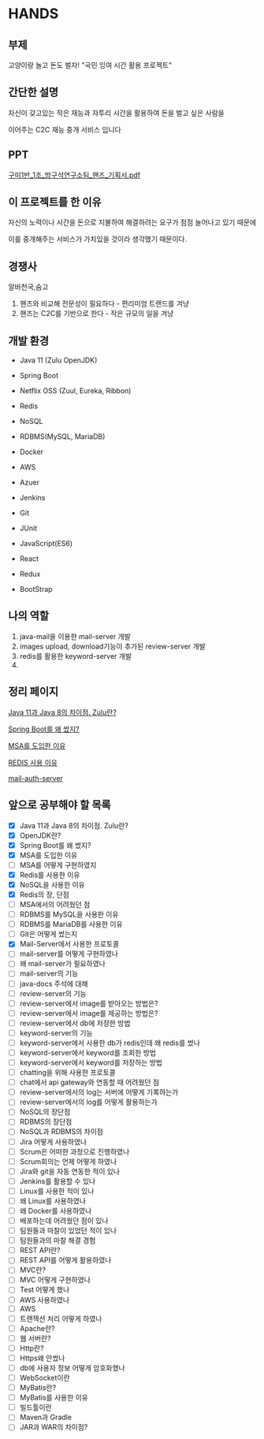 ﻿# HANDS

## 부제

고양이랑 놀고 돈도 벌자! "국민 잉여 시간 활용 프로젝트"

## 간단한 설명

자신이 갖고있는 작은 재능과 자투리 시간을 활용하여 돈을 벌고 싶은 사람을

이어주는 C2C 재능 중개 서비스 입니다

## PPT

[구미1반_1조_방구석연구소팀_핸즈_기획서.pdf](https://github.com/JaeHyukSim/projects/blob/jaehyuk/hands/jaehyuk/hands/data/%EA%B5%AC%EB%AF%B81%EB%B0%98_1%EC%A1%B0_%EB%B0%A9%EA%B5%AC%EC%84%9D%EC%97%B0%EA%B5%AC%EC%86%8C%ED%8C%80_%ED%95%B8%EC%A6%88_%EA%B8%B0%ED%9A%8D%EC%84%9C.pdf)

## 이 프로젝트를 한 이유

자신의 노력이나 시간을 돈으로 지불하여 해결하려는 요구가 점점 늘어나고 있기 때문에

이를 중개해주는 서비스가 가치있을 것이라 생각했기 때문이다.

## 경쟁사

알바천국,숨고

1.  핸즈와 비교해 전문성이 필요하다 - 편리미엄 트랜드를 겨냥
2.  핸즈는 C2C를 기반으로 한다 - 작은 규모의 일을 겨냥

## 개발 환경

-   Java 11 (Zulu OpenJDK)
    
-   Spring Boot
    
-   Netflix OSS (Zuul, Eureka, Ribbon)
    
-   Redis
    
-   NoSQL
    
-   RDBMS(MySQL, MariaDB)
    
-   Docker
    
-   AWS
    
-   Azuer
    
-   Jenkins
    
-   Git
    
-   JUnit
    
-   JavaScript(ES6)
    
-   React
    
-   Redux
    
-   BootStrap
    

## 나의 역할

1.  java-mail을 이용한 mail-server 개발
2.  images upload, download기능이 추가된 review-server 개발
3.  redis를 활용한 keyword-server 개발
4. 

## 정리 페이지

[Java 11과 Java 8의 차이점. Zulu란?](https://www.notion.so/Java-11-Java-8-Zulu-6cd745bca96d4e39b64dcd4e88c582cf)

[Spring Boot를 왜 썼지?](https://www.notion.so/Spring-Boot-0f0b222e33d743d5b870db9d8e1cffc4)

[MSA를 도입한 이유](https://www.notion.so/MSA-ca7bd5d3bb454b4b8c0095f365fe314f)

[REDIS 사용 이유](https://www.notion.so/REDIS-e2c042ac86864be3b5bf15ea9d4d4ce6)

[mail-auth-server](https://www.notion.so/mail-auth-server-afb42b68121b47d8b9218aae39cb81ba)

## 앞으로 공부해야 할 목록

-   [x] Java 11과 Java 8의 차이점. Zulu란?
-   [x] OpenJDK란?
-   [x] Spring Boot를 왜 썼지?
-   [x] MSA를 도입한 이유
-   [ ] MSA를 어떻게 구현하였지
-   [x] Redis를 사용한 이유
-   [x] NoSQL을 사용한 이유
-   [x] Redis의 장, 단점
-   [ ] MSA에서의 어려웠던 점
-   [ ] RDBMS를 MySQL을 사용한 이유
-   [ ] RDBMS를 MariaDB를 사용한 이유
-   [ ] Git은 어떻게 썼는지
-   [x] Mail-Server에서 사용한 프로토콜
-   [ ] mail-server를 어떻게 구현하였나
-   [ ] 왜 mail-server가 필요하였나
-   [ ] mail-server의 기능
-   [ ] java-docs 주석에 대해
-   [ ] review-server의 기능
-   [ ] review-server에서 image를 받아오는 방법은?
-   [ ] review-server에서 image를 제공하는 방법은?
-   [ ] review-server에서 db에 저장한 방법
-   [ ] keyword-server의 기능
-   [ ] keyword-server에서 사용한 db가 redis인데 왜 redis를 썼나
-   [ ] keyword-server에서 keyword를 조회한 방법
-   [ ] keyword-server에서 keyword를 저장하는 방법
-   [ ] chatting을 위해 사용한 프로토콜
-   [ ] chat에서 api gateway와 연동할 때 어려웠던 점
-   [ ] review-server에서의 log는 서버에 어떻게 기록하는가
-   [ ] review-server에서의 log를 어떻게 활용하는가
-   [ ] NoSQL의 장단점
-   [ ] RDBMS의 장단점
-   [ ] NoSQL과 RDBMS의 차이점
-   [ ] Jira 어떻게 사용하였나
-   [ ] Scrum은 어떠한 과정으로 진행하였나
-   [ ] Scrum회의는 언제 어떻게 하였나
-   [ ] Jira와 git을 자동 연동한 적이 있나
-   [ ] Jenkins를 활용할 수 있나
-   [ ] Linux를 사용한 적이 있나
-   [ ] 왜 Linux를 사용하였나
-   [ ] 왜 Docker를 사용하였나
-   [ ] 배포하는데 어려웠던 점이 있나
-   [ ] 팀원들과 마찰이 있었던 적이 있나
-   [ ] 팀원들과의 마찰 해결 경험
-   [ ] REST API란?
-   [ ] REST API를 어떻게 활용하였나
-   [ ] MVC란?
-   [ ] MVC 어떻게 구현하였나
-   [ ] Test 어떻게 했나
-   [ ] AWS 사용하였나
-   [ ] AWS
-   [ ] 트랜잭션 처리 어떻게 하였나
-   [ ] Apache란?
-   [ ] 웹 서버란?
-   [ ] Http란?
-   [ ] Https왜 안썼나
-   [ ] db에 사용자 정보 어떻게 암호화했나
-   [ ] WebSocket이란
-   [ ] MyBatis란?
-   [ ] MyBatis를 사용한 이유
-   [ ] 빌드툴이란
-   [ ] Maven과 Gradle
-   [ ] JAR과 WAR의 차이점?
